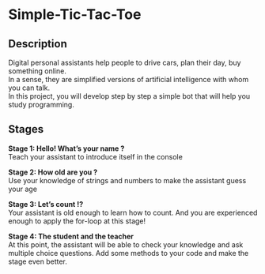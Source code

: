 # Simple-Tic-Tac-Toe
## Description

Digital personal assistants help people to drive cars, plan their day, buy something online. <br>
In a sense, they are simplified versions of artificial intelligence with whom you can talk. <br>
In this project, you will develop step by step a simple bot that will help you study programming. <br>

## Stages
**Stage 1: Hello! What’s your name ?**
<br> Teach your assistant to introduce itself in the console <br>

**Stage 2: How old are you ?**
<br> Use your knowledge of strings and numbers to make the assistant guess your age <br>

**Stage 3: Let’s count !?**
<br> Your assistant is old enough to learn how to count. And you are experienced enough to apply the for-loop at this stage! <br>

**Stage 4: The student and the teacher**
<br> At this point, the assistant will be able to check your knowledge and ask multiple choice questions. Add some methods to your code and make the stage even better. <br>

